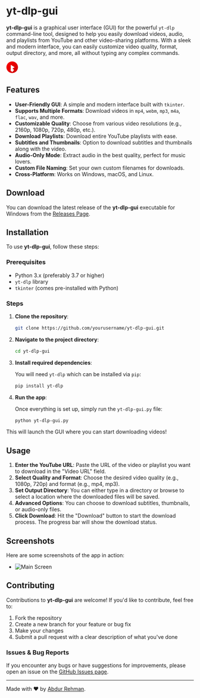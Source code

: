 # yt-dlp-gui

**yt-dlp-gui** is a graphical user interface (GUI) for the powerful `yt-dlp` command-line tool, designed to help you easily download videos, audio, and playlists from YouTube and other video-sharing platforms. With a sleek and modern interface, you can easily customize video quality, format, output directory, and more, all without typing any complex commands.

<img src="./assets/icon.png" width=32 height=32 />

## Features

- **User-Friendly GUI**: A simple and modern interface built with `tkinter`.
- **Supports Multiple Formats**: Download videos in `mp4`, `webm`, `mp3`, `m4a`, `flac`, `wav`, and more.
- **Customizable Quality**: Choose from various video resolutions (e.g., 2160p, 1080p, 720p, 480p, etc.).
- **Download Playlists**: Download entire YouTube playlists with ease.
- **Subtitles and Thumbnails**: Option to download subtitles and thumbnails along with the video.
- **Audio-Only Mode**: Extract audio in the best quality, perfect for music lovers.
- **Custom File Naming**: Set your own custom filenames for downloads.
- **Cross-Platform**: Works on Windows, macOS, and Linux.

## Download

You can download the latest release of the **yt-dlp-gui** executable for Windows from the [Releases Page](https://github.com/abdurrehman0206/yt-dlp-gui/releases).

## Installation

To use **yt-dlp-gui**, follow these steps:

### Prerequisites

- Python 3.x (preferably 3.7 or higher)
- `yt-dlp` library
- `tkinter` (comes pre-installed with Python)

### Steps

1. **Clone the repository**:

   ```bash
   git clone https://github.com/yourusername/yt-dlp-gui.git
   
2. **Navigate to the project directory**:

   ```bash
   cd yt-dlp-gui

3. **Install required dependencies**:

   You will need `yt-dlp` which can be installed via `pip`:

   ```bash
   pip install yt-dlp

4. **Run the app**:

   Once everything is set up, simply run the `yt-dlp-gui.py` file:

   ```bash
   python yt-dlp-gui.py

This will launch the GUI where you can start downloading videos!

## Usage

1. **Enter the YouTube URL**: Paste the URL of the video or playlist you want to download in the "Video URL" field.
2. **Select Quality and Format**: Choose the desired video quality (e.g., 1080p, 720p) and format (e.g., mp4, mp3).
3. **Set Output Directory**: You can either type in a directory or browse to select a location where the downloaded files will be saved.
4. **Advanced Options**: You can choose to download subtitles, thumbnails, or audio-only files.
5. **Click Download**: Hit the "Download" button to start the download process. The progress bar will show the download status.

## Screenshots

Here are some screenshots of the app in action:

- ![Main Screen](assets/screen.png)

## Contributing

Contributions to **yt-dlp-gui** are welcome! If you'd like to contribute, feel free to:

1. Fork the repository
2. Create a new branch for your feature or bug fix
3. Make your changes
4. Submit a pull request with a clear description of what you've done

### Issues & Bug Reports

If you encounter any bugs or have suggestions for improvements, please open an issue on the [GitHub Issues page](https://github.com/abdurrehman0206/yt-dlp-gui/issues).

---

Made with ❤️ by [Abdur Rehman](https://github.com/abdurrehman0206).
